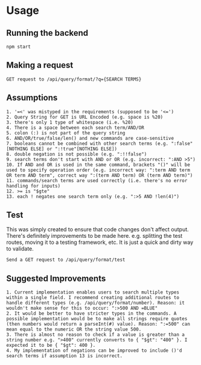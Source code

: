 # Usage
## Running the backend

```
npm start
```
## Making a request

```
GET request to /api/query/format/?q={SEARCH TERMS}
```



## Assumptions

```
1. '=<' was mistyped in the requirements (supposed to be '<=')
2. Query String for GET is URL Encoded (e.g. space is %20)
3. there's only 1 type of whitespace (i.e. %20)
4. There is a space between each search term/AND/OR
5. colon (:) is not part of the query string
6. AND/OR/true/false/len() and new commands are case-sensitive
7. booleans cannot be combined with other search terms (e.g. ":false"[NOTHING ELSE] or ":!true"[NOTHING ELSE])
8. double negation is not possible (e.g. ":!!false")
9. search terms don't start with AND or OR (e.g. incorrect: ":AND >5")
10. If AND and OR is used in the same command, brackets "()" will be used to specify operation order (e.g. incorrect way: ":term AND term OR term AND term", correct way ":(term AND term) OR (term AND term)")
11. commands/search terms are used correctly (i.e. there's no error handling for inputs)
12. >= is "$gte"
13. each ! negates one search term only (e.g. ":>5 AND !len(4)")
```


## Test
This was simply created to ensure that code changes don't affect output. There's definitely improvements to be made here. e.g. splitting the test routes, moving it to a testing framework, etc. It is just a quick and dirty way to validate.

```
Send a GET request to /api/query/format/test
```

## Suggested Improvements

```
1. Current implementation enables users to search multiple types within a single field. I recommend creating additional routes to handle different types (e.g. /api/query/format/number). Reason: it wouldn't make sense for this to occur: ":>500 AND =BLUE"
2. It would be better to have stricter types in the commands. A possible implementation would be to make all strings require quotes (then numbers would return a parseInt(#) value). Reason: ":=500" can mean equal to the numeric OR the string value 500.
3. There is almost no reason to check if a value is greater than a string number e.g. ">400" currently converts to { "$gt": "400" }. I expected it to be { "$gt": 400 }.
4. My implementation of negations can be improved to include ()'d search terms if assumption 13 is incorrect.
```
